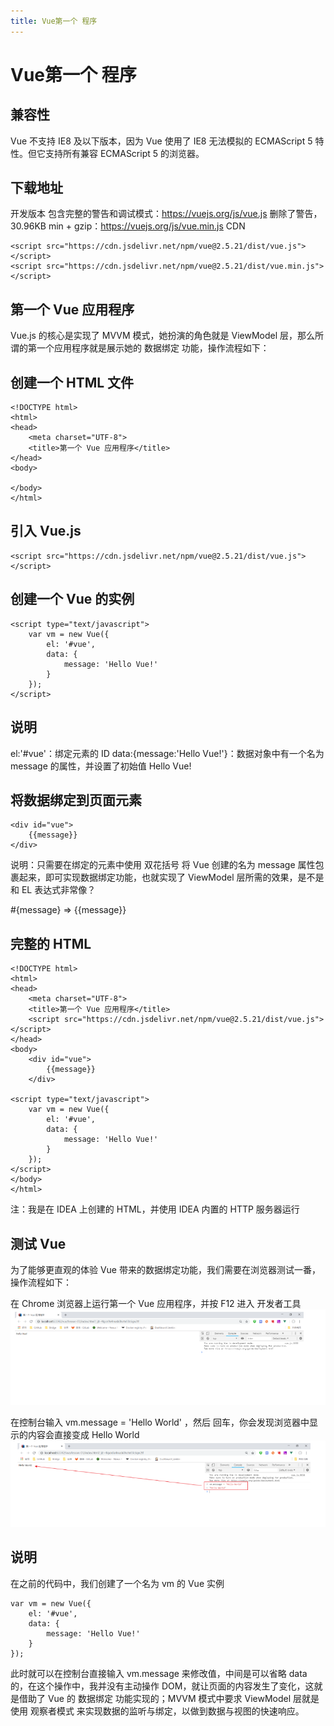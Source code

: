 ```yaml
---
title: Vue第一个 程序
---
```


# Vue第一个 程序
## 兼容性
Vue 不支持 IE8 及以下版本，因为 Vue 使用了 IE8 无法模拟的 ECMAScript 5 特性。但它支持所有兼容 ECMAScript 5 的浏览器。

## 下载地址
开发版本
包含完整的警告和调试模式：https://vuejs.org/js/vue.js
删除了警告，30.96KB min + gzip：https://vuejs.org/js/vue.min.js
CDN
```
<script src="https://cdn.jsdelivr.net/npm/vue@2.5.21/dist/vue.js"></script>
<script src="https://cdn.jsdelivr.net/npm/vue@2.5.21/dist/vue.min.js"></script>
```
## 第一个 Vue 应用程序
Vue.js 的核心是实现了 MVVM 模式，她扮演的角色就是 ViewModel 层，那么所谓的第一个应用程序就是展示她的 数据绑定 功能，操作流程如下：

## 创建一个 HTML 文件
```
<!DOCTYPE html>
<html>
<head>
    <meta charset="UTF-8">
    <title>第一个 Vue 应用程序</title>
</head>
<body>

</body>
</html>
```
## 引入 Vue.js
```
<script src="https://cdn.jsdelivr.net/npm/vue@2.5.21/dist/vue.js"></script>
```
## 创建一个 Vue 的实例
```
<script type="text/javascript">
    var vm = new Vue({
        el: '#vue',
        data: {
            message: 'Hello Vue!'
        }
    });
</script>
```
## 说明
el:'#vue'：绑定元素的 ID
data:{message:'Hello Vue!'}：数据对象中有一个名为 message 的属性，并设置了初始值 Hello Vue!
## 将数据绑定到页面元素
```
<div id="vue">
    {{message}}
</div>
```
说明：只需要在绑定的元素中使用 双花括号 将 Vue 创建的名为 message 属性包裹起来，即可实现数据绑定功能，也就实现了 ViewModel 层所需的效果，是不是和 EL 表达式非常像？

#{message} => {{message}}
## 完整的 HTML
```
<!DOCTYPE html>
<html>
<head>
    <meta charset="UTF-8">
    <title>第一个 Vue 应用程序</title>
    <script src="https://cdn.jsdelivr.net/npm/vue@2.5.21/dist/vue.js"></script>
</head>
<body>
    <div id="vue">
        {{message}}
    </div>

<script type="text/javascript">
    var vm = new Vue({
        el: '#vue',
        data: {
            message: 'Hello Vue!'
        }
    });
</script>
</body>
</html>
```
注：我是在 IDEA 上创建的 HTML，并使用 IDEA 内置的 HTTP 服务器运行

## 测试 Vue
为了能够更直观的体验 Vue 带来的数据绑定功能，我们需要在浏览器测试一番，操作流程如下：

在 Chrome 浏览器上运行第一个 Vue 应用程序，并按 F12 进入 开发者工具
![enter description here](./images/2019-09-29_163105.png)

在控制台输入 vm.message = 'Hello World' ，然后 回车，你会发现浏览器中显示的内容会直接变成 Hello World
![enter description here](./images/2019-09-29_163113.png)

## 说明
在之前的代码中，我们创建了一个名为 vm 的 Vue 实例
```
var vm = new Vue({
    el: '#vue',
    data: {
        message: 'Hello Vue!'
    }
});
```
此时就可以在控制台直接输入 vm.message 来修改值，中间是可以省略 data 的，在这个操作中，我并没有主动操作 DOM，就让页面的内容发生了变化，这就是借助了 Vue 的 数据绑定 功能实现的；MVVM 模式中要求 ViewModel 层就是使用 观察者模式 来实现数据的监听与绑定，以做到数据与视图的快速响应。